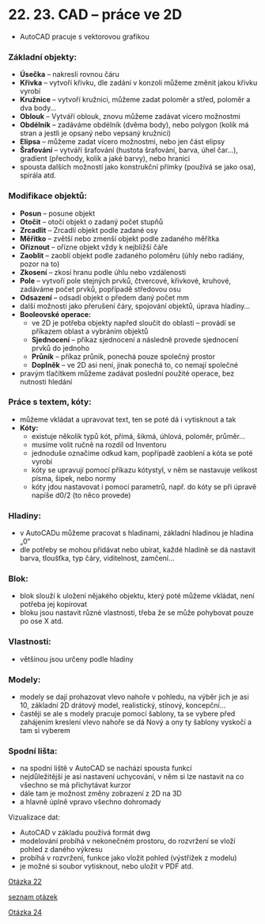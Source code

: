 # 22. 23. CAD – práce ve 2D
* AutoCAD pracuje s vektorovou grafikou     
### Základní objekty:
* **Úsečka** – nakreslí rovnou čáru
* **Křivka** – vytvoří křivku, dle zadání v konzoli můžeme změnit jakou křivku vyrobí
* **Kružnice** – vytvoří kružnici, můžeme zadat poloměr a střed, poloměr a dva body…
* **Oblouk** – Vytváří oblouk, znovu můžeme zadávat vícero možnostmi
* **Obdélník** – zadáváme obdélník (dvěma body), nebo polygon (kolik má stran a jestli je opsaný nebo vepsaný kružnici)
* **Elipsa** – můžeme zadat vícero možnostmi, nebo jen část elipsy
* **Šrafování** – vytváří šrafování (hustota šrafování, barva, úhel čar…), gradient (přechody, kolik a jaké barvy), nebo hranici
* spousta dalších možností jako konstrukční přímky (používá se jako osa), spirála atd.

### Modifikace objektů:
* **Posun** – posune objekt
* **Otočit** – otočí objekt o zadaný počet stupňů
* **Zrcadlit** – Zrcadlí objekt podle zadané osy
* **Měřítko** – zvětší nebo zmenší objekt podle zadaného měřítka
* **Oříznout** – ořízne objekt vždy k nejbližší čáře
* **Zaoblit** – zaoblí objekt podle zadaného poloměru (úhly nebo radiány, pozor na to)
* **Zkosení** – zkosí hranu podle úhlu nebo vzdálenosti
* **Pole** – vytvoří pole stejných prvků, čtvercové, křivkové, kruhové, zadáváme počet prvků, popřípadě středovou osu
* **Odsazení** – odsadí objekt o předem daný počet mm
* další možnosti jako přerušení čáry, spojování objektů, úprava hladiny…
* **Booleovské operace:**
  * ve 2D je potřeba objekty napřed sloučit do oblasti – provádí se příkazem oblast a vybráním objektů
  * **Sjednocení** – příkaz sjednocení a následně provede sjednocení prvků do jednoho
  * **Průnik** – příkaz průnik, ponechá pouze společný prostor
  * **Doplněk** – ve 2D asi není, jinak ponechá to, co nemají společné
* pravým tlačítkem můžeme zadávat poslední použité operace, bez nutnosti hledání
  
### Práce s textem, kóty:
* můžeme vkládat a upravovat text, ten se poté dá i vytisknout a tak
* **Kóty:**
  * existuje několik typů kót, přímá, šikmá, úhlová, poloměr, průměr…
  * musíme volit ručně na rozdíl od Inventoru
  * jednoduše označíme odkud kam, popřípadě zaoblení a kóta se poté vyrobí
  * kóty se upravují pomocí příkazu kótystyl, v něm se nastavuje velikost písma, šipek, nebo normy
  * kóty jdou nastavovat i pomocí parametrů, např. do kóty se při úpravě napíše d0/2 (to něco provede)

### Hladiny:
* v AutoCADu můžeme pracovat s hladinami, základní hladinou je hladina „0“
* dle potřeby se mohou přidávat nebo ubírat, každé hladině se dá nastavit barva, tloušťka, typ čáry, viditelnost, zamčení…

### Blok:
* blok slouží k uložení nějakého objektu, který poté můžeme vkládat, není potřeba jej kopírovat
* bloku jsou nastavit různé vlastnosti, třeba že se může pohybovat pouze po ose X atd.
  
### Vlastnosti:
* většinou jsou určeny podle hladiny
  
### Modely:
* modely se dají prohazovat vlevo nahoře v pohledu, na výběr jich je asi 10, základní 2D drátový model, realistický, stínový, koncepční…
* častěji se ale s modely pracuje pomocí šablony, ta se vybere před zahájením kreslení vlevo nahoře se dá Nový a ony ty šablony vyskočí a tam si vyberem
  
### Spodní lišta:
* na spodní liště v AutoCAD se nachází spousta funkcí
* nejdůležitější je asi nastavení uchycování, v něm si lze nastavit na co všechno se má přichytávat kurzor
* dále tam je možnost změny zobrazení z 2D na 3D
* a hlavně úplně vpravo všechno dohromady
  
Vizualizace dat:
* AutoCAD v základu používá formát dwg
* modelování probíhá v nekonečném prostoru, do rozvržení se vloží pohled z daného výkresu
* probíhá v rozvržení, funkce jako vložit pohled (výstřižek z modelu)
* je možné si soubor vytisknout, nebo uložit v PDF atd.

[Otázka 22](22HW.md)

[seznam otázek](seznam_otazek.md)
                                
[Otázka 24](24HW.md)